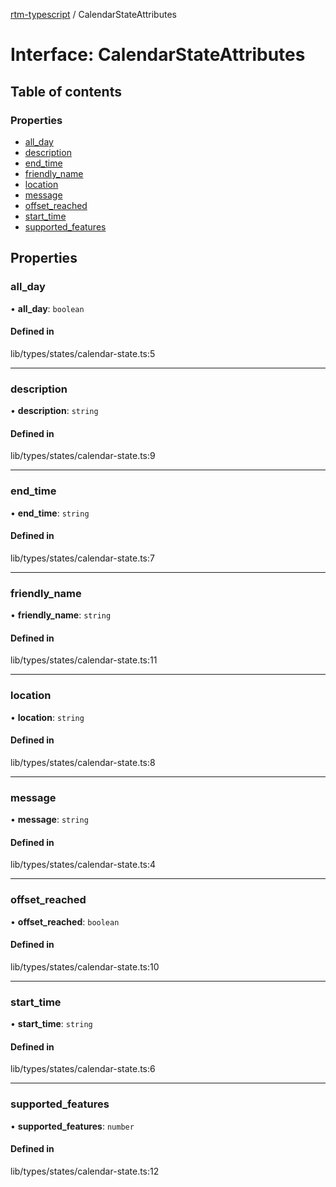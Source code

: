 [rtm-typescript](../README.md) / CalendarStateAttributes

# Interface: CalendarStateAttributes

## Table of contents

### Properties

- [all\_day](CalendarStateAttributes.md#all_day)
- [description](CalendarStateAttributes.md#description)
- [end\_time](CalendarStateAttributes.md#end_time)
- [friendly\_name](CalendarStateAttributes.md#friendly_name)
- [location](CalendarStateAttributes.md#location)
- [message](CalendarStateAttributes.md#message)
- [offset\_reached](CalendarStateAttributes.md#offset_reached)
- [start\_time](CalendarStateAttributes.md#start_time)
- [supported\_features](CalendarStateAttributes.md#supported_features)

## Properties

### all\_day

• **all\_day**: `boolean`

#### Defined in

lib/types/states/calendar-state.ts:5

___

### description

• **description**: `string`

#### Defined in

lib/types/states/calendar-state.ts:9

___

### end\_time

• **end\_time**: `string`

#### Defined in

lib/types/states/calendar-state.ts:7

___

### friendly\_name

• **friendly\_name**: `string`

#### Defined in

lib/types/states/calendar-state.ts:11

___

### location

• **location**: `string`

#### Defined in

lib/types/states/calendar-state.ts:8

___

### message

• **message**: `string`

#### Defined in

lib/types/states/calendar-state.ts:4

___

### offset\_reached

• **offset\_reached**: `boolean`

#### Defined in

lib/types/states/calendar-state.ts:10

___

### start\_time

• **start\_time**: `string`

#### Defined in

lib/types/states/calendar-state.ts:6

___

### supported\_features

• **supported\_features**: `number`

#### Defined in

lib/types/states/calendar-state.ts:12
